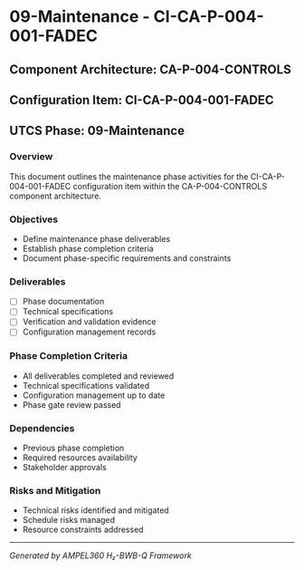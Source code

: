 # 09-Maintenance - CI-CA-P-004-001-FADEC

## Component Architecture: CA-P-004-CONTROLS
## Configuration Item: CI-CA-P-004-001-FADEC
## UTCS Phase: 09-Maintenance

### Overview
This document outlines the maintenance phase activities for the CI-CA-P-004-001-FADEC configuration item within the CA-P-004-CONTROLS component architecture.

### Objectives
- Define maintenance phase deliverables
- Establish phase completion criteria
- Document phase-specific requirements and constraints

### Deliverables
- [ ] Phase documentation
- [ ] Technical specifications
- [ ] Verification and validation evidence
- [ ] Configuration management records

### Phase Completion Criteria
- All deliverables completed and reviewed
- Technical specifications validated
- Configuration management up to date
- Phase gate review passed

### Dependencies
- Previous phase completion
- Required resources availability
- Stakeholder approvals

### Risks and Mitigation
- Technical risks identified and mitigated
- Schedule risks managed
- Resource constraints addressed

---
*Generated by AMPEL360 H₂-BWB-Q Framework*
